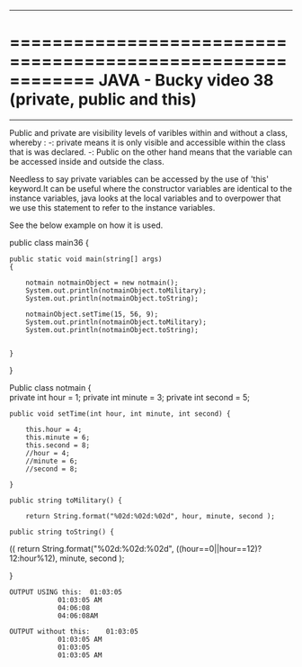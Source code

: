 ************************************************************
============================================================
JAVA - Bucky video 38 (private, public and this)
============================================================
************************************************************

Public and private are visibility levels of varibles within and without a class, whereby :
-: private means it is only visible and accessible within the class that is was declared.
-: Public on the other hand means that the variable can be accessed inside and outside the class.

Needless to say private variables can be accessed by the use of 'this' keyword.It can be useful where the constructor variables are identical to the instance variables, java looks at the local variables and to overpower that we use this statement to refer to the instance variables.

See the below example on how it is used. 


public class main36 {

	public static void main(string[] args)
	{
		
		notmain notmainObject = new notmain();
		System.out.println(notmainObject.toMilitary);
		System.out.println(notmainObject.toString);

		notmainObject.setTime(15, 56, 9);
		System.out.println(notmainObject.toMilitary);
		System.out.println(notmainObject.toString);

		
	}
}


Public class notmain {	
	private int hour = 1;
	private int minute = 3;
	private int second = 5;

	public void setTime(int hour, int minute, int second) {
			
		this.hour = 4;
		this.minute = 6;
		this.second = 8;
		//hour = 4;
		//minute = 6;
		//second = 8;

	}

	public string toMilitary() {

		return String.format("%02d:%02d:%02d", hour, minute, second );

	public string toString() {
((
		return String.format("%02d:%02d:%02d", ((hour==0||hour==12)?12:hour%12), minute, second );


}


	OUTPUT USING this: 	01:03:05
				01:03:05 AM
				04:06:08
				04:06:08AM

	OUTPUT without this:	01:03:05
				01:03:05 AM
				01:03:05
				01:03:05 AM